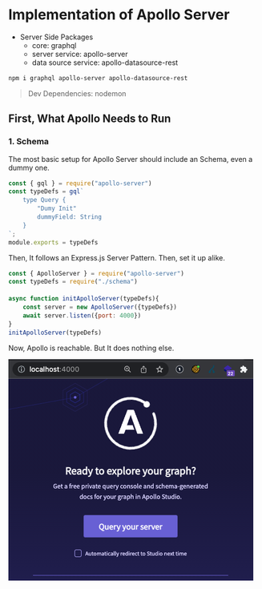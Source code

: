 # Implementation of Apollo Server

* Server Side Packages
    * core: graphql
    * server service: apollo-server
    * data source service: apollo-datasource-rest

```bash
npm i graphql apollo-server apollo-datasource-rest
```

> Dev Dependencies: nodemon

## First, What Apollo Needs to Run

### 1. Schema

The most basic setup for Apollo Server should include an Schema, even a dummy one.

```js
const { gql } = require("apollo-server")
const typeDefs = gql`
    type Query {
        "Dumy Init"
        dummyField: String
    }
`;
module.exports = typeDefs
```

Then, It follows an Express.js Server Pattern. Then, set it up alike.

```js
const { ApolloServer } = require("apollo-server")
const typeDefs = require("./schema")

async function initApolloServer(typeDefs){
    const server = new ApolloServer({typeDefs})
    await server.listen({port: 4000})
}
initApolloServer(typeDefs)
```

Now, Apollo is reachable. But It does nothing else.

![Apollo is running](readme_files/apollo-running.png)









